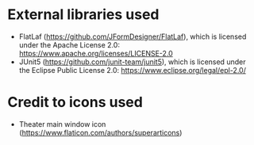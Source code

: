 # External libraries used
- FlatLaf (https://github.com/JFormDesigner/FlatLaf), which is licensed under the Apache License 2.0:  
https://www.apache.org/licenses/LICENSE-2.0
- JUnit5 (https://github.com/junit-team/junit5), which is licensed under the Eclipse Public License 2.0:
https://www.eclipse.org/legal/epl-2.0/

# Credit to icons used
- Theater main window icon (https://www.flaticon.com/authors/superarticons)
